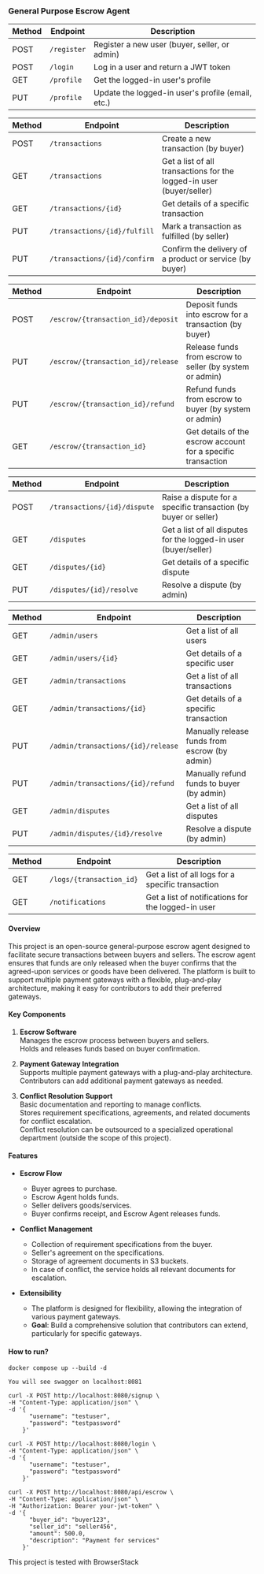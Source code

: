 ### General Purpose Escrow Agent

| Method | Endpoint        | Description                                      |
|--------|-----------------|--------------------------------------------------|
| POST   | `/register`      | Register a new user (buyer, seller, or admin)    |
| POST   | `/login`         | Log in a user and return a JWT token             |
| GET    | `/profile`       | Get the logged-in user's profile                 |
| PUT    | `/profile`       | Update the logged-in user's profile (email, etc.)|




| Method | Endpoint                     | Description                                                       |
|--------|------------------------------|-------------------------------------------------------------------|
| POST   | `/transactions`               | Create a new transaction (by buyer)                               |
| GET    | `/transactions`               | Get a list of all transactions for the logged-in user (buyer/seller)|
| GET    | `/transactions/{id}`          | Get details of a specific transaction                             |
| PUT    | `/transactions/{id}/fulfill`  | Mark a transaction as fulfilled (by seller)                       |
| PUT    | `/transactions/{id}/confirm`  | Confirm the delivery of a product or service (by buyer)            |





| Method | Endpoint                        | Description                                                       |
|--------|----------------------------------|-------------------------------------------------------------------|
| POST   | `/escrow/{transaction_id}/deposit` | Deposit funds into escrow for a transaction (by buyer)            |
| PUT    | `/escrow/{transaction_id}/release` | Release funds from escrow to seller (by system or admin)          |
| PUT    | `/escrow/{transaction_id}/refund`  | Refund funds from escrow to buyer (by system or admin)            |
| GET    | `/escrow/{transaction_id}`         | Get details of the escrow account for a specific transaction       |




| Method | Endpoint                      | Description                                                      |
|--------|-------------------------------|------------------------------------------------------------------|
| POST   | `/transactions/{id}/dispute`   | Raise a dispute for a specific transaction (by buyer or seller)  |
| GET    | `/disputes`                    | Get a list of all disputes for the logged-in user (buyer/seller) |
| GET    | `/disputes/{id}`               | Get details of a specific dispute                                |
| PUT    | `/disputes/{id}/resolve`       | Resolve a dispute (by admin)                                     |



| Method | Endpoint                          | Description                                                     |
|--------|-----------------------------------|-----------------------------------------------------------------|
| GET    | `/admin/users`                    | Get a list of all users                                         |
| GET    | `/admin/users/{id}`               | Get details of a specific user                                  |
| GET    | `/admin/transactions`             | Get a list of all transactions                                  |
| GET    | `/admin/transactions/{id}`        | Get details of a specific transaction                           |
| PUT    | `/admin/transactions/{id}/release`| Manually release funds from escrow (by admin)                   |
| PUT    | `/admin/transactions/{id}/refund` | Manually refund funds to buyer (by admin)                       |
| GET    | `/admin/disputes`                 | Get a list of all disputes                                      |
| PUT    | `/admin/disputes/{id}/resolve`    | Resolve a dispute (by admin)                                    |


| Method | Endpoint                        | Description                                                     |
|--------|---------------------------------|-----------------------------------------------------------------|
| GET    | `/logs/{transaction_id}`         | Get a list of all logs for a specific transaction                |
| GET    | `/notifications`                | Get a list of notifications for the logged-in user               |


#### Overview
This project is an open-source general-purpose escrow agent designed to facilitate secure transactions between buyers and sellers. The escrow agent ensures that funds are only released when the buyer confirms that the agreed-upon services or goods have been delivered. The platform is built to support multiple payment gateways with a flexible, plug-and-play architecture, making it easy for contributors to add their preferred gateways.

#### Key Components
1. **Escrow Software**  
   Manages the escrow process between buyers and sellers.  
   Holds and releases funds based on buyer confirmation.

2. **Payment Gateway Integration**  
   Supports multiple payment gateways with a plug-and-play architecture.  
   Contributors can add additional payment gateways as needed.

3. **Conflict Resolution Support**  
   Basic documentation and reporting to manage conflicts.  
   Stores requirement specifications, agreements, and related documents for conflict escalation.  
   Conflict resolution can be outsourced to a specialized operational department (outside the scope of this project).

#### Features
- **Escrow Flow**
  - Buyer agrees to purchase.
  - Escrow Agent holds funds.
  - Seller delivers goods/services.
  - Buyer confirms receipt, and Escrow Agent releases funds.

- **Conflict Management**
  - Collection of requirement specifications from the buyer.
  - Seller's agreement on the specifications.
  - Storage of agreement documents in S3 buckets.
  - In case of conflict, the service holds all relevant documents for escalation.

- **Extensibility**
  - The platform is designed for flexibility, allowing the integration of various payment gateways.
  - **Goal**: Build a comprehensive solution that contributors can extend, particularly for specific gateways.

#### How to run?

```
docker compose up --build -d

You will see swagger on localhost:8081
```

```
curl -X POST http://localhost:8080/signup \
-H "Content-Type: application/json" \
-d '{
      "username": "testuser",
      "password": "testpassword"
    }'
```

```
curl -X POST http://localhost:8080/login \
-H "Content-Type: application/json" \
-d '{
      "username": "testuser",
      "password": "testpassword"
    }'

```

```
curl -X POST http://localhost:8080/api/escrow \
-H "Content-Type: application/json" \
-H "Authorization: Bearer your-jwt-token" \
-d '{
      "buyer_id": "buyer123",
      "seller_id": "seller456",
      "amount": 500.0,
      "description": "Payment for services"
    }'
```

This project is tested with BrowserStack 
